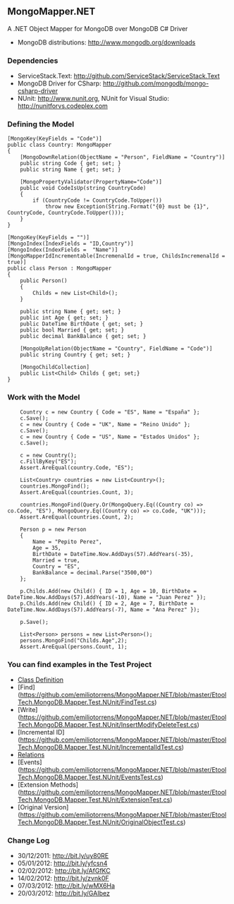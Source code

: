 ## MongoMapper.NET

A .NET Object Mapper for MongoDB over MongoDB C# Driver

* MongoDB distributions: http://www.mongodb.org/downloads

### Dependencies

* ServiceStack.Text: http://github.com/ServiceStack/ServiceStack.Text
* MongoDB Driver for CSharp: http://github.com/mongodb/mongo-csharp-driver
* NUnit: http://www.nunit.org, NUnit for Visual Studio: http://nunitforvs.codeplex.com

### Defining the Model

	[MongoKey(KeyFields = "Code")]
	public class Country: MongoMapper
	{        
		[MongoDownRelation(ObjectName = "Person", FieldName = "Country")]
		public string Code { get; set; }
		public string Name { get; set; }

		[MongoPropertyValidator(PropertyName="Code")]
		public void CodeIsUp(string CountryCode)
		{
			if (CountryCode != CountryCode.ToUpper())
				throw new Exception(String.Format("{0} must be {1}", CountryCode, CountryCode.ToUpper()));
		}
	}

	[MongoKey(KeyFields = "")]
	[MongoIndex(IndexFields = "ID,Country")]
	[MongoIndex(IndexFields =  "Name")]
	[MongoMapperIdIncrementable(IncremenalId = true, ChildsIncremenalId = true)]
	public class Person : MongoMapper
	{        
		public Person()
		{
			Childs = new List<Child>();
		}
				
		public string Name { get; set; }
		public int Age { get; set; }
		public DateTime BirthDate { get; set; }
		public bool Married { get; set; }
		public decimal BankBalance { get; set; }
		
		[MongoUpRelation(ObjectName = "Country", FieldName = "Code")]
		public string Country { get; set; }
			 
		[MongoChildCollection]
		public List<Child> Childs { get; set;}
	}
	
### Work with the Model

		Country c = new Country { Code = "ES", Name = "España" };
		c.Save();
		c = new Country { Code = "UK", Name = "Reino Unido" };
		c.Save();
		c = new Country { Code = "US", Name = "Estados Unidos" };
		c.Save();
		
		c = new Country();
		c.FillByKey("ES");
		Assert.AreEqual(country.Code, "ES"); 

		List<Country> countries = new List<Country>();
		countries.MongoFind();
		Assert.AreEqual(countries.Count, 3);

		countries.MongoFind(Query.Or(MongoQuery.Eq((Country co) => co.Code, "ES"), MongoQuery.Eq((Country co) => co.Code, "UK")));
		Assert.AreEqual(countries.Count, 2);
		
		Person p = new Person
		{
			Name = "Pepito Perez",
			Age = 35,
			BirthDate = DateTime.Now.AddDays(57).AddYears(-35),
			Married = true,
			Country = "ES",
			BankBalance = decimal.Parse("3500,00")
		};

		p.Childs.Add(new Child() { ID = 1, Age = 10, BirthDate = DateTime.Now.AddDays(57).AddYears(-10), Name = "Juan Perez" });
		p.Childs.Add(new Child() { ID = 2, Age = 7, BirthDate = DateTime.Now.AddDays(57).AddYears(-7), Name = "Ana Perez" });

		p.Save();
		
		List<Person> persons = new List<Person>();
		persons.MongoFind("Childs.Age",2);
		Assert.AreEqual(persons.Count, 1);


### You can find examples in the Test Project 

* [Class Definition](https://github.com/emiliotorrens/MongoMapper.NET/tree/master/EtoolTech.MongoDB.Mapper.Test.NUnit/Classes) 
* [Find] (https://github.com/emiliotorrens/MongoMapper.NET/blob/master/EtoolTech.MongoDB.Mapper.Test.NUnit/FindTest.cs)
* [Write] (https://github.com/emiliotorrens/MongoMapper.NET/blob/master/EtoolTech.MongoDB.Mapper.Test.NUnit/InsertModifyDeleteTest.cs)
* [Incremental ID] (https://github.com/emiliotorrens/MongoMapper.NET/blob/master/EtoolTech.MongoDB.Mapper.Test.NUnit/IncrementalIdTest.cs)
* [Relations](https://github.com/emiliotorrens/MongoMapper.NET/blob/master/EtoolTech.MongoDB.Mapper.Test.NUnit/RelationsTest.cs) 
* [Events] (https://github.com/emiliotorrens/MongoMapper.NET/blob/master/EtoolTech.MongoDB.Mapper.Test.NUnit/EventsTest.cs)
* [Extension Methods] (https://github.com/emiliotorrens/MongoMapper.NET/blob/master/EtoolTech.MongoDB.Mapper.Test.NUnit/ExtensionTest.cs)
* [Original Version] (https://github.com/emiliotorrens/MongoMapper.NET/blob/master/EtoolTech.MongoDB.Mapper.Test.NUnit/OriginalObjectTest.cs)
 
### Change Log

* 30/12/2011: http://bit.ly/uy80RE
* 05/01/2012: http://bit.ly/yfcsn4
* 02/02/2012: http://bit.ly/AfGfKC
* 14/02/2012: http://bit.ly/zvnk0F
* 07/03/2012: http://bit.ly/wMX6Ha
* 20/03/2012: http://bit.ly/GAIbez
 

